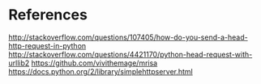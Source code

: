 # References

http://stackoverflow.com/questions/107405/how-do-you-send-a-head-http-request-in-python
http://stackoverflow.com/questions/4421170/python-head-request-with-urllib2
https://github.com/vivithemage/mrisa
https://docs.python.org/2/library/simplehttpserver.html